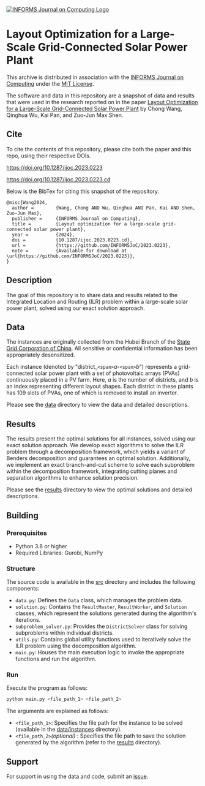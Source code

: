 [![INFORMS Journal on Computing Logo](https://INFORMSJoC.github.io/logos/INFORMS_Journal_on_Computing_Header.jpg)](https://pubsonline.informs.org/journal/ijoc)

# Layout Optimization for a Large-Scale Grid-Connected Solar Power Plant

This archive is distributed in association with the [INFORMS Journal on
Computing](https://pubsonline.informs.org/journal/ijoc) under the [MIT License](LICENSE).

The software and data in this repository are a snapshot of data and results
that were used in the research reported on in the paper
[Layout Optimization for a Large-Scale Grid-Connected Solar Power Plant](https://doi.org/10.1287/ijoc.2023.0223) by Chong Wang, Qinghua Wu, Kai Pan, and Zuo-Jun Max Shen.

## Cite

To cite the contents of this repository, please cite both the paper and this repo, using their respective DOIs.

https://doi.org/10.1287/ijoc.2023.0223

https://doi.org/10.1287/ijoc.2023.0223.cd

Below is the BibTex for citing this snapshot of the repository.

```
@misc{Wang2024,
  author =        {Wang, Chong AND Wu, Qinghua AND Pan, Kai AND Shen, Zuo-Jun Max},
  publisher =     {INFORMS Journal on Computing},
  title =         {Layout optimization for a large-scale grid-connected solar power plant},
  year =          {2024},
  doi =           {10.1287/ijoc.2023.0223.cd},
  url =           {https://github.com/INFORMSJoC/2023.0223},
  note =          {Available for download at \url{https://github.com/INFORMSJoC/2023.0223}},
}
```

## Description

The goal of this repository is to share data and results related to the Integrated Location and Routing (ILR) problem within a large-scale solar power plant, solved using our exact solution approach.

## Data

The instances are originally collected from the Hubei Branch of the [State Grid Corporation of China](http://www.sgcc.com.cn/html/sgcc_main_en/index.shtml). All sensitive or confidential information has been appropriately desensitized.

Each instance (denoted by "district_`<span>`$a$-`<span>`$b$") represents a grid-connected solar power plant with a set of photovoltaic arrays (PVAs) continuously placed in a PV farm. Here, $a$ is the number of districts, and $b$ is an index representing different layout shapes. Each district in these plants has 109 slots of PVAs, one of which is removed to install an inverter.

Please see the [data](data) directory to view the data and detailed descriptions.

## Results

The results present the optimal solutions for all instances, solved using our exact solution approach. We develop exact algorithms to solve the ILR problem through a decomposition framework, which yields a variant of Benders decomposition and guarantees an optimal solution. Additionally, we implement an exact branch-and-cut scheme to solve each subproblem within the decomposition framework, integrating cutting planes and separation algorithms to enhance solution precision.

Please see the [results](results) directory to view the optimal solutions and detailed descriptions.

## Building

### Prerequisites

- Python 3.8 or higher
- Required Libraries: Gurobi, NumPy

### Structure

The source code is available in the [src](src) directory and includes the following components:

- `data.py`: Defines the `Data` class, which manages the problem data.
- `solution.py`: Contains the `ResultMaster`, `ResultWorker`, and `Solution` classes, which represent the solutions generated during the algorithm's iterations.
- `subproblem_solver.py`: Provides the `DistrictSolver` class for solving subproblems within individual districts.
- `utils.py`: Contains global utility functions used to iteratively solve the ILR problem using the decomposition algorithm.
- `main.py`: Houses the main execution logic to invoke the appropriate functions and run the algorithm.

### Run

Execute the program as follows:

```bash
python main.py <file_path_1> <file_path_2>
```

The arguments are explained as follows:

- `<file_path_1>`: Specifies the file path for the instance to be solved (available in the [data/instances](data/instances) directory).
- `<file_path_2>`*(optional)* : Specifies the file path to save the solution generated by the algorithm (refer to the [results](results) directory).

## Support

For support in using the data and code, submit an [issue](https://github.com/INFORMSJoC/2023.0223/issues/new).
